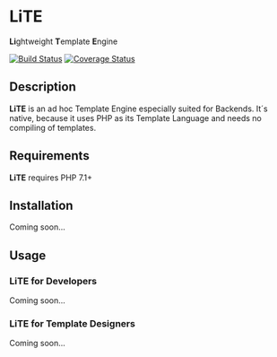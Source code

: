 # LiTE
**Li**ghtweight **T**emplate **E**ngine

[![Build Status](https://travis-ci.org/tpawl/LiTE.svg?branch=master)](https://travis-ci.org/tpawl/LiTE) [![Coverage Status](https://coveralls.io/repos/github/tpawl/LiTE/badge.svg)](https://coveralls.io/github/tpawl/LiTE)

## Description

**LiTE** is an ad hoc Template Engine especially suited for Backends. It´s native, because it uses PHP as its Template Language and needs no compiling of templates.

## Requirements

**LiTE** requires PHP 7.1+

## Installation

Coming soon...

## Usage

### LiTE for Developers

Coming soon...

### LiTE for Template Designers

Coming soon...

